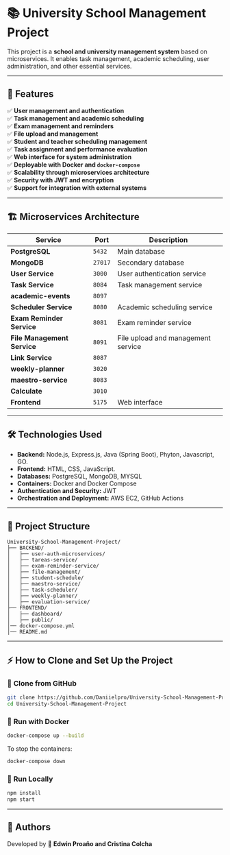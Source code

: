 # 📚 University School Management Project

This project is a **school and university management system** based on microservices. It enables task management, academic scheduling, user administration, and other essential services.

---
## 🚀 **Features**
✅ **User management and authentication**  
✅ **Task management and academic scheduling**  
✅ **Exam management and reminders**  
✅ **File upload and management**  
✅ **Student and teacher scheduling management**  
✅ **Task assignment and performance evaluation**  
✅ **Web interface for system administration**  
✅ **Deployable with Docker and `docker-compose`**  
✅ **Scalability through microservices architecture**  
✅ **Security with JWT and encryption**  
✅ **Support for integration with external systems**  

---
## 🏗️ **Microservices Architecture**
| Service | Port | Description |
|----------|--------|-------------|
| **PostgreSQL** | `5432` | Main database |
| **MongoDB** | `27017` | Secondary database |
| **User Service** | `3000` | User authentication service |
| **Task Service** | `8084` | Task management service |
| **academic-events** | `8097` |  |
| **Scheduler Service** | `8080` | Academic scheduling service |
| **Exam Reminder Service** | `8081` | Exam reminder service |
| **File Management Service** | `8091` | File upload and management service |
| **Link Service** | `8087` |  |
| **weekly-planner** | `3020` |  |
| **maestro-service** | `8083` | |
| **Calculate** | `3010` |  |
| **Frontend** | `5175` | Web interface |

---
## 🛠️ **Technologies Used**
- **Backend:** Node.js, Express.js, Java (Spring Boot), Phyton, Javascript, GO.
- **Frontend:** HTML, CSS, JavaScript.
- **Databases:** PostgreSQL, MongoDB, MYSQL
- **Containers:** Docker and Docker Compose
- **Authentication and Security:** JWT
- **Orchestration and Deployment:** AWS EC2, GitHub Actions

---
## 📂 **Project Structure**
```
University-School-Management-Project/
├── BACKEND/
│   ├── user-auth-microservices/
│   ├── tareas-service/
│   ├── exam-reminder-service/
│   ├── file-management/
│   ├── student-schedule/
│   ├── maestro-service/
│   ├── task-scheduler/
│   ├── weekly-planner/
│   ├── evaluation-service/
├── FRONTEND/
│   ├── dashboard/
│   ├── public/
│── docker-compose.yml
│── README.md
```

---
## ⚡ **How to Clone and Set Up the Project**

### 🔹 **Clone from GitHub**
```sh
git clone https://github.com/Daniielpro/University-School-Management-Project.git
cd University-School-Management-Project
```

### 🔹 **Run with Docker**
```sh
docker-compose up --build
```
To stop the containers:
```sh
docker-compose down
```

### 🔹 **Run Locally**
```sh
npm install
npm start
```

---
## 📜 **Authors**
Developed by 🚀 **Edwin Proaño and Cristina Colcha**




